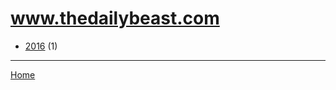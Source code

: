 # www.thedailybeast.com

  * [2016](./www-thedailybeast-com-2016.md) (1)

----

[Home](../index.md)
